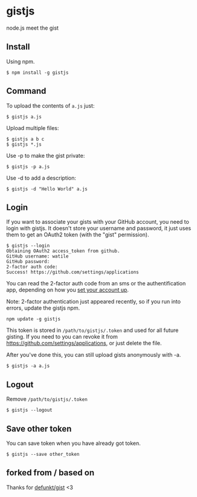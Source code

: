 # gistjs

node.js meet the gist

## Install

Using npm.

    $ npm install -g gistjs

## Command
To upload the contents of `a.js` just:

    $ gistjs a.js

Upload multiple files:

    $ gistjs a b c
    $ gistjs *.js

Use -p to make the gist private:

    $ gistjs -p a.js

Use -d to add a description:

    $ gistjs -d "Hello World" a.js

## Login
If you want to associate your gists with your GitHub account, you need to login with gistjs. It doesn't store your username and password, it just uses them to get an OAuth2 token (with the "gist" permission).

    $ gistjs --login
    Obtaining OAuth2 access_token from github.
    GitHub username: watile
    GitHub password:
    2-factor auth code:
    Success! https://github.com/settings/applications

You can read the 2-factor auth code from an sms or the authentification app, depending on how you [set your account up](https://github.com/settings/admin).

Note: 2-factor authentication just appeared recently, so if you run into errors, update the gistjs npm.

```
npm update -g gistjs
```

This token is stored in `/path/to/gistjs/.token` and used for all future gisting. If you need to you can revoke it from https://github.com/settings/applications, or just delete the file.

After you've done this, you can still upload gists anonymously with -a.

    $ gistjs -a a.js

## Logout
Remove `/path/to/gistjs/.token`

    $ gistjs --logout

## Save other token
You can save token when you have already got token.

    $ gistjs --save other_token

## forked from / based on
Thanks for [defunkt/gist](https://github.com/defunkt/gist) <3
